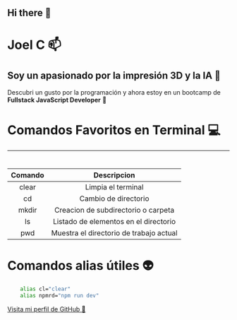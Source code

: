 ## Hi there 👋
# Joel C 📫 
## Soy un apasionado por la impresión 3D y la IA 🔭

Descubri un gusto por la programación y ahora estoy en un bootcamp de **Fullstack JavaScript Developer** 🌱

# Comandos Favoritos en Terminal 💻
-----------
#
#
|Comando |                 Descripcion           |
| :---------------:|:-------------------------:  |
| clear  |Limpia el terminal                     |
| cd     |Cambio de directorio                   |
| mkdir  |Creacion de subdirectorio o carpeta    |
| ls     |Listado de elementos en el directorio  |
| pwd    |Muestra el directorio de trabajo actual|

# Comandos alias útiles 👽
``` bash 
    alias cl="clear"
    alias npmrd="npm run dev"
```
[Visita mi perfil de GitHub 🚀](https://github.com/Jioel)